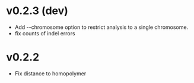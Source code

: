 # v0.2.3 (dev)

+ Add --chromosome option to restrict analysis to a single chromosome.
+ fix counts of indel errors


# v0.2.2

+ Fix distance to homopolymer
